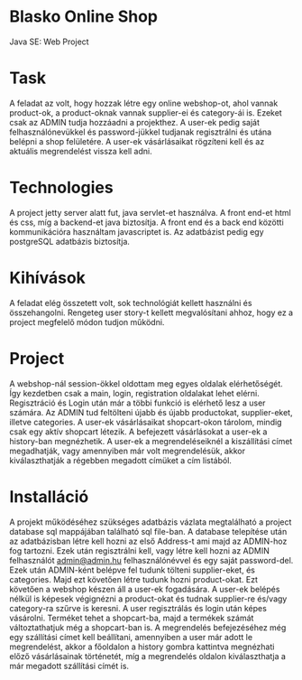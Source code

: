 # Blasko Online Shop

Java SE: Web Project

# Task

A feladat az volt, hogy hozzak létre egy online webshop-ot, ahol vannak product-ok, a product-oknak vannak supplier-ei és category-ái is. Ezeket csak az ADMIN tudja hozzáadni a projekthez. A user-ek pedig saját felhasználónevükkel és password-jükkel tudjanak regisztrálni és utána belépni a shop felületére. A user-ek vásárlásaikat rögzíteni kell és az aktuális megrendelést vissza kell adni.

# Technologies

A project jetty server alatt fut, java servlet-et használva. A front end-et html és css, míg a backend-et java biztosítja. A front end és a back end közötti kommunikációra használtam javascriptet is. Az adatbázist pedig egy postgreSQL adatbázis biztosítja.

# Kihívások

A feladat elég összetett volt, sok technológiát kellett használni és összehangolni. Rengeteg user story-t kellett megvalósítani ahhoz, hogy ez a project megfelelő módon tudjon működni.

# Project

A webshop-nál session-ökkel oldottam meg egyes oldalak elérhetőségét. Így kezdetben csak a main, login, registration oldalakat lehet elérni. Regisztráció és Login után már a többi funkció is elérhető lesz a user számára. Az ADMIN tud feltölteni újabb és újabb productokat, supplier-eket, illetve categories. A user-ek vásárlásaikat shopcart-okon tárolom, mindig csak egy aktív shopcart létezik. A befejezett vásárlásokat a user-ek a history-ban megnézhetik. A user-ek a megrendeléseiknél a kiszállítási címet megadhatják, vagy amennyiben már volt megrendelésük, akkor kiválaszthatják a régebben megadott címüket a cím listából.

# Installáció

A projekt működéséhez szükséges adatbázis vázlata megtalálható a project database sql mappájában található sql file-ban. A database telepítése után az adatbázisban létre kell hozni az első Address-t ami majd az ADMIN-hoz fog tartozni. Ezek után regisztrálni kell, vagy létre kell hozni az ADMIN felhasználót admin@admin.hu felhasználónévvel és egy saját password-del. Ezek után ADMIN-ként belépve fel tudunk tölteni supplier-eket, és categories. Majd ezt követően létre tudunk hozni product-okat. Ezt követően a webshop készen áll a user-ek fogadására. A user-ek belépés nélkül is képesek végignézni a product-okat és tudnak supplier-re és/vagy category-ra szűrve is keresni. A user regisztrálás és login után képes vásárolni. Terméket tehet a shopcart-ba, majd a termékek számát változtathatjuk még a shopcart-ban is. A megrendelés befejezéséhez még egy szállítási címet kell beállítani, amennyiben a user már adott le megrendelést, akkor a főoldalon a history gombra kattintva megnézhati előző vásárlásainak történetét, míg a megrendelés oldalon kiválaszthatja a már megadott szállítási címét is.

